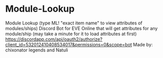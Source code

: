 # Module-Lookup
Module Lookup (type ML! "exact item name" to view attributes of modules/ships)
Discord Bot for EVE Online that will get attributes for any module/ship (may take a minute for it to load attributes at first)
https://discordapp.com/api/oauth2/authorize?client_id=532012410408534017&permissions=0&scope=bot
Made by: chixonator legends and Natuli
